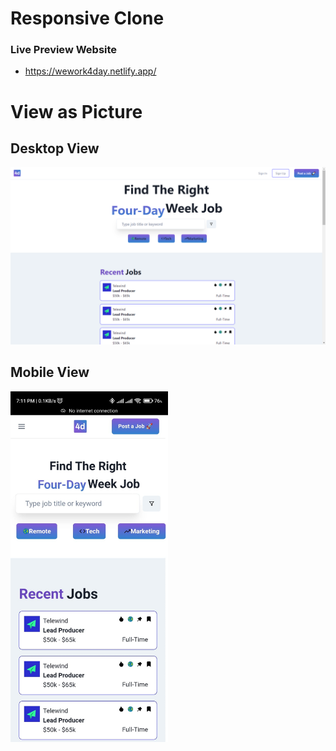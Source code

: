 # Responsive Clone
### Live Preview Website 
  * https://wework4day.netlify.app/
# View as Picture
## Desktop View
<img src="./src/website.png"/>

## Mobile View

<img src="./src/mobile.jpeg" width="50%"/>